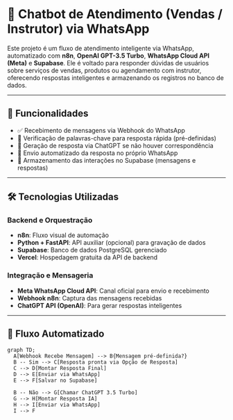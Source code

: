 # 🤖 Chatbot de Atendimento (Vendas / Instrutor) via WhatsApp

Este projeto é um fluxo de atendimento inteligente via WhatsApp, automatizado com **n8n**, **OpenAI GPT-3.5 Turbo**, **WhatsApp Cloud API (Meta)** e **Supabase**. Ele é voltado para responder dúvidas de usuários sobre serviços de vendas, produtos ou agendamento com instrutor, oferecendo respostas inteligentes e armazenando os registros no banco de dados.

---

## 📌 Funcionalidades

- ✅ Recebimento de mensagens via Webhook do WhatsApp
- 🔁 Verificação de palavras-chave para resposta rápida (pré-definidas)
- 💬 Geração de resposta via ChatGPT se não houver correspondência
- 📲 Envio automatizado da resposta no próprio WhatsApp
- 💾 Armazenamento das interações no Supabase (mensagens e respostas)

---

## 🛠️ Tecnologias Utilizadas

### Backend e Orquestração

- **n8n**: Fluxo visual de automação
- **Python + FastAPI**: API auxiliar (opcional) para gravação de dados
- **Supabase**: Banco de dados PostgreSQL gerenciado
- **Vercel**: Hospedagem gratuita da API de backend

### Integração e Mensageria

- **Meta WhatsApp Cloud API**: Canal oficial para envio e recebimento
- **Webhook n8n**: Captura das mensagens recebidas
- **ChatGPT API (OpenAI)**: Para gerar respostas inteligentes

---

## 🔄 Fluxo Automatizado

```mermaid
graph TD;
  A[Webhook Recebe Mensagem] --> B{Mensagem pré-definida?}
  B -- Sim --> C[Resposta pronta via Opção de Resposta]
  C --> D[Montar Resposta Final]
  D --> E[Enviar via WhatsApp]
  E --> F[Salvar no Supabase]

  B -- Não --> G[Chamar ChatGPT 3.5 Turbo]
  G --> H[Montar Resposta IA]
  H --> I[Enviar via WhatsApp]
  I --> F


